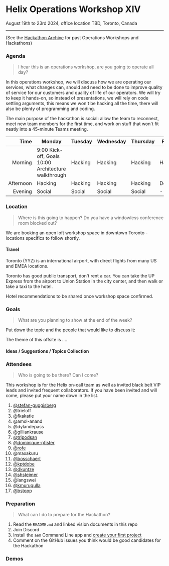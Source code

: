 # Helix Operations Workshop XIV

August 19th to 23rd 2024, office location TBD, Toronto, Canada

---

(See the [Hackathon Archive](./README.md) for past Operations Workshops and Hackathons)

### Agenda

> I hear this is an operations workshop, are you going to operate all day?

In this operations workshop, we will discuss how we are operating our services, what changes can, should and need to be done to
improve quality of service for our customers and quality of life of our operators. We will try to keep it hands-on, so instead
of presentations, we will rely on code settling arguments, this means we won't be hacking all the time, there will also be plenty
of programming and coding.

The main purpose of the hackathon is social: allow the team to reconnect, meet new team members for the first time, and work on
stuff that won't fit neatly into a 45-minute Teams meeting.

|      Time | Monday                                                 | Tuesday | Wednesday | Thursday | Friday  |
| --------: | ------------------------------------------------------ | ------- | --------- | -------- | ------- |
|   Morning | 9:00 Kick-off, Goals<br>10:00 Architecture walkthrough | Hacking | Hacking   | Hacking  | Hacking |
| Afternoon | Hacking                                                | Hacking | Hacking   | Hacking  | Demos   |
|   Evening | Social                                                 | Social  | Social    | Social   | -       |

### Location

> Where is this going to happen? Do you have a windowless conference room blocked out?

We are booking an open loft workshop space in downtown Toronto - locations specifics to follow shortly.

#### Travel

Toronto (YYZ) is an international airport, with direct flights from many US and EMEA locations.

Toronto has good public transport, don't rent a car. You can take the UP Express from the airport to Union Station in the city center, and then walk or take a taxi to the hotel.

Hotel recommendations to be shared once workshop space confirmed.

### Goals

> What are you planning to show at the end of the week?

Put down the topic and the people that would like to discuss it:

The theme of this offsite is ....

#### Ideas / Suggestions / Topics Collection

### Attendees

> Who is going to be there? Can I come?

This workshop is for the Helix on-call team as well as invited black belt VIP leads and invited frequent collaborators.
If you have been invited and will come, please put your name down in the list.

1. [@stefan-guggisberg](https://github.com/stefan-guggisberg)
2. @trieloff
3. @fkakatie
4. @amol-anand
5. @dylandepass
6. @gilliankrause
7. [@tripodsan](https://github.com/tripodsan)
8. [@dominique-pfister](https://github.com/dominique-pfister)
9. [@rofe](https://github.com/rofe)
10. @maxakuru
11. [@bosschaert](https://github.com/bosschaert)
12. [@kptdobe](https://github.com/kptdobe)
13. [@dkuntze](https://github.com/dkuntze)
14. [@shsteimer](https://github.com/shsteimer)
15. @langswei
16. [@kmurugulla](https://github.com/kmurugulla)
17. [@bstopp](https://github.com/bstopp)

### Preparation

> What can I do to prepare for the Hackathon?

1. Read the `README.md` and linked vision documents in this repo
2. Join Discord
3. Install the `aem` Command Line app and [create your first project](https://www.aem.live/tutorial)
4. Comment on the GitHub issues you think would be good candidates for the Hackathon

### Demos
